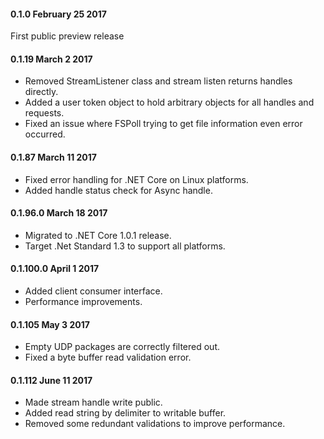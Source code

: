 #### 0.1.0 February 25 2017
First public preview release

#### 0.1.19 March 2 2017
- Removed StreamListener class and stream listen returns handles directly.
- Added a user token object to hold arbitrary objects for all handles and requests.
- Fixed an issue where FSPoll trying to get file information even error occurred.

#### 0.1.87 March 11 2017
- Fixed error handling for .NET Core on Linux platforms.
- Added handle status check for Async handle.

#### 0.1.96.0 March 18 2017
- Migrated to .NET Core 1.0.1 release.
- Target .Net Standard 1.3 to support all platforms.

#### 0.1.100.0 April 1 2017
- Added client consumer interface.
- Performance improvements.

#### 0.1.105 May 3 2017
- Empty UDP packages are correctly filtered out.
- Fixed a byte buffer read validation error.

#### 0.1.112 June 11 2017
- Made stream handle write public.
- Added read string by delimiter to writable buffer.
- Removed some redundant validations to improve performance. 
